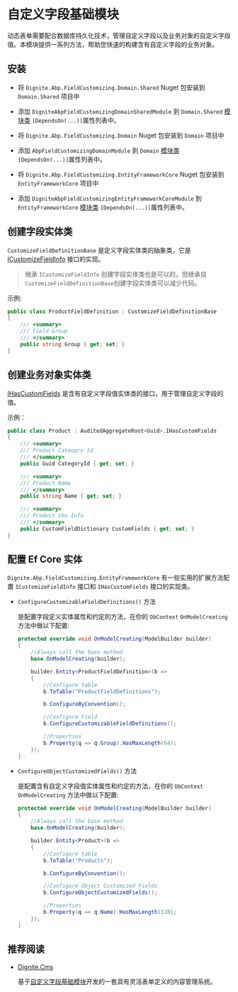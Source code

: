 # 自定义字段基础模块

动态表单需要配合数据库持久化技术，管理自定义字段以及业务对象的自定义字段值。本模块提供一系列方法，帮助您快速的构建含有自定义字段的业务对象。

## 安装

- 将 `Dignite.Abp.FieldCustomizing.Domain.Shared` Nuget 包安装到 `Domain.Shared` 项目中

- 添加 `DigniteAbpFieldCustomizingDomainSharedModule` 到 `Domain.Shared` [模块类](https://docs.abp.io/en/abp/latest/Module-Development-Basics) `[DependsOn(...)]`属性列表中。

- 将 `Dignite.Abp.FieldCustomizing.Domain` Nuget 包安装到 `Domain` 项目中

- 添加 `AbpFieldCustomizingDomainModule` 到 `Domain` [模块类](https://docs.abp.io/en/abp/latest/Module-Development-Basics) `[DependsOn(...)]`属性列表中。

- 将 `Dignite.Abp.FieldCustomizing.EntityFrameworkCore` Nuget 包安装到 `EntityFrameworkCore` 项目中

- 添加 `DigniteAbpFieldCustomizingEntityFrameworkCoreModule` 到 `EntityFrameworkCore` [模块类](https://docs.abp.io/en/abp/latest/Module-Development-Basics) `[DependsOn(...)]`属性列表中。

## 创建字段实体类

`CustomizeFieldDefinitionBase` 是定义字段实体类的抽象类，它是 [ICustomizeFieldInfo](Dynamic-Forms.md#定义字段信息) 接口的实现。

> 继承 `ICustomizeFieldInfo` 创建字段实体类也是可以的，但继承自`CustomizeFieldDefinitionBase`创建字段实体类可以减少代码。

示例:

```csharp
public class ProductFieldDefinition : CustomizeFieldDefinitionBase
{    
    /// <summary>
    /// Field Group
    /// </summary>
    public string Group { get; set; }
}
```

## 创建业务对象实体类

[IHasCustomFields](Dynamic-Forms.md#含有自定义字段的业务对象) 是含有自定义字段值实体类的接口，用于管理自定义字段的值。

示例：

```csharp
public class Product : AuditedAggregateRoot<Guid>,IHasCustomFields
{    
    /// <summary>
    /// Product Cateogry Id
    /// </summary>
    public Guid CategoryId { get; set; }

    /// <summary>
    /// Product Name
    /// </summary>
    public string Name { get; set; }

    /// <summary>
    /// Product Sku Info
    /// </summary>
    public CustomFieldDictionary CustomFields { get; set; }
}
```

## 配置 Ef Core 实体

`Dignite.Abp.FieldCustomizing.EntityFrameworkCore` 有一些实用的扩展方法配置 `ICustomizeFieldInfo` 接口和 `IHasCustomFields` 接口的实现类。

- `ConfigureCustomizableFieldDefinitions()` 方法

    是配置字段定义实体属性和约定的方法，在你的 `DbContext` `OnModelCreating` 方法中做以下配置:

    ```csharp
    protected override void OnModelCreating(ModelBuilder builder)
    {
        //Always call the base method
        base.OnModelCreating(builder);

        builder.Entity<ProductFieldDefinition>(b =>
        {
            //Configure table
            b.ToTable("ProductFieldDefinitions");

            b.ConfigureByConvention();

            //Configure Field
            b.ConfigureCustomizableFieldDefinitions();

            //Properties
            b.Property(q => q.Group).HasMaxLength(64);
        });
    }
    ```

- `ConfigureObjectCustomizedFields()` 方法

    是配置含有自定义字段值实体属性和约定的方法，在你的 `DbContext` `OnModelCreating` 方法中做以下配置:

    ```csharp
    protected override void OnModelCreating(ModelBuilder builder)
    {
        //Always call the base method
        base.OnModelCreating(builder);    

        builder.Entity<Product>(b =>
        {
            //Configure table
            b.ToTable("Products");

            b.ConfigureByConvention();

            //Configure Object Customized Fields
            b.ConfigureObjectCustomizedFields();

            //Properties
            b.Property(q => q.Name).HasMaxLength(128);
        });
    }
    ```

## 推荐阅读

- [Dignite.Cms](https://dignite.com/dignite-cms)

    基于[自定义字段基础模块](Field-Customizing.md)开发的一套具有灵活表单定义的内容管理系统。
